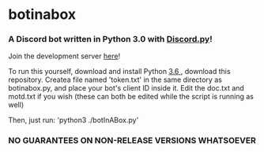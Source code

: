 # botinabox
### A Discord bot written in Python 3.0 with [Discord.py](https://github.com/Rapptz/discord.py)!
Join the development server [here](https://discord.gg/TsP4hQF)!

To run this yourself, download and install Python [3.6 ](https://www.python.org/downloads/), download this repository.
Createa file named 'token.txt' in the same directory as botinabox.py, and place your bot's client ID inside it.
Edit the doc.txt and motd.txt if you wish (these can both be edited while the script is running as well)

Then, just run:
'python3 ./botInABox.py'

### NO GUARANTEES ON NON-RELEASE VERSIONS WHATSOEVER

